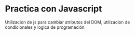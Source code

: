 # Practica con Javascript
Utilizacion de js para cambiar atributos del DOM, utilizacion de condicionales y logica de programación 
